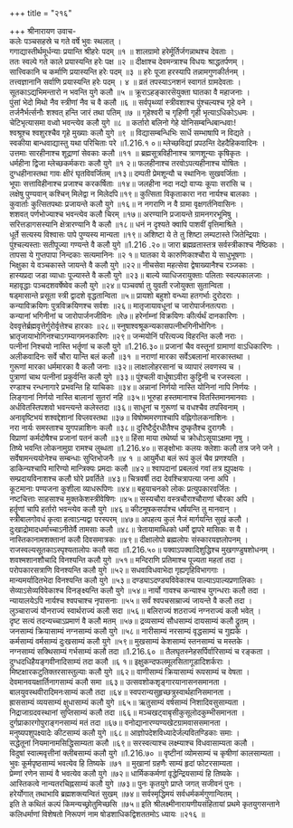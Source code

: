 +++
title = "२१६"

+++
श्रीनारायण उवाच-  
कलेः पञ्चसहस्रे च गते वर्षे भुवः स्थलात् ।  
गगाद्यास्तीर्थमूर्धन्याः प्रयान्ति श्रीहरेः पदम् ॥१ ॥
शालग्रामो हरेर्मूर्तिर्जगन्नाथश्च देवताः ।  
ततः स्वल्पे गते काले प्रयास्यन्ति हरेः पक्ष ॥२ ॥
दीक्षाश्च देवमन्त्राश्च विधयः श्राद्धतर्पणम् ।  
सात्त्विकानि च कर्माणि प्रयास्यन्ति हरेः पदम् ॥३ ॥
हरेः पूजा हरस्यापि तन्नामगुणकीर्तनम् ।  
तत्त्वज्ञानानि सर्वाणि प्रयास्यन्ति हरेः पदम् । ४ ॥
व्रतं तपस्याऽनशनं स्वागतं ग्रामदेवताः ।  
सूतकाऽद्यभिमन्तारो न भवन्ति युगे कलौ ॥५ ॥
क्रूराऽहङ्कारसॆयुक्ता घातका वै महाजनाः ।  
पुंसां भेदो मिथो नैव स्त्रीणां नैव च वै कलौ ॥६ ॥
सर्वपृथ्व्यां स्त्रीवशाश्च पुंश्चल्यश्च गृहे वने ।  
तर्जनैर्भर्त्सनौः शश्वत् हन्ति जारं तथा पतिम् ॥७ ॥
गृहेश्वरी च गृहिणी गृही भृत्याऽधिकोऽधमः ।  
चेटिभृत्यासमा वध्वो भवन्त्येव कलौ युगे ॥८ ॥
कर्तारो बलिनो गेहे योनिसम्बन्धिबान्धवाः!  
श्वश्रूश्च श्वशुरश्चैव गृहे मुख्याः कलौ युगे ॥९ ॥
विद्यासम्बन्धिभिः सार्धॆ सम्भाषापि न विद्यते ।  
स्वकीया बान्धवाद्यास्तु यथा परिचिताः परे ॥1.216.१ ०॥
म्लेच्छविद्यां प्रपठन्ति देहदैहिकवादिनः ।  
उत्तमाः सारहीनाश्च शूद्राणां सेवकाः कलौ ॥११ ॥
ब्रह्मसूत्रविहीनाश्च त्राणशून्याः कृषिकृतः ।  
धर्महीना द्विजा म्लेच्छकर्मकराः कलौ युगे ॥१ २॥
फलहीनाश्च तरवोऽपत्यहीनाश्च योषितः ।  
दुग्धहीनास्तथा गावः क्षीरं घृतविवर्जितम् ॥१३॥
दम्पती प्रेमशून्यौ च स्थानिनः सुखवर्जिताः ।  
भूपाः सत्ताविहीनाश्च प्रजाश्च करकर्षिताः ॥१४॥
जलहीना नदा नद्यो वाप्यः कूपाः सरांसि च ।  
लक्षेषु पुण्यवान् कश्चिन् मिलेद्वा न मिलेदपि॥१९॥
कुत्सिता विकृताकारा नरा नार्यश्च बालकाः ।  
कुवार्ताः कुत्सितपथाः प्रजायन्ते कलौ युगे ॥१६॥
न नगराणि न वै ग्रामा वृक्षगर्तनिवासिनः ।  
शशवत् पर्णभोज्याश्च भवन्त्येव कलौ चिरम् ॥१७॥
अरण्यानि प्रजायन्ते ग्रामनगरभूमिषु ।  
सरित्तडागसस्यानि क्षेत्रारण्यानि वै कलौ ॥१८॥
धनं न दृश्यते क्वापि पाशवीं वृत्तिमाश्रिते ।  
धूर्ते सत्यस्य विश्वासः पापे पुण्यस्य मान्यता ॥१९॥
अशिष्टा ये ते तु शिष्टा लम्पटास्ते जितेन्द्रियाः ।  
पुंश्चल्यस्ताः सतीपूज्या गण्यन्ते वै कलौ युगे ॥1.216 .२०॥
जारा ब्रह्मव्रतास्तत्र सर्वस्त्रीकाश्च नैष्ठिकाः ।  
तापसा ये गुप्तपापा निन्दकाः सत्यमानिनः ॥२ १॥
घातका ये कारुणिकाश्चौरा ये साधुभूषगाः ।  
भिक्षुका ये वञ्चकास्ते जायन्ते वै कलौ युगे ॥२२॥
नीचसेवा महत्सेवा द्वेषाख्यानैश्च रञ्जकाः ।  
हास्यप्रदा जडा व्याधाः पूज्यास्ते वै कलौ युगे ॥२३॥
बाल्ये व्याधिजरायुक्ताः पलिताः स्वल्पकालजाः ।  
महावृद्धाः पञ्चदशवर्षेष्वेव कलौ युगे ॥२४॥
पञ्चवर्षा तु युवती रजोयुक्ता सुतान्विता ।  
षड्मासान्ते प्रसूता स्त्री द्वादशे वृद्धतान्विता ॥५॥
प्रायशो बहुशो वन्ध्या हतगर्भाः दुरोदराः ।  
कन्याविक्रयिणः पुत्रविक्रयिणश्च सर्वशः ॥२६॥
मातृजायावधूनां च जारोपार्जनतत्पराः ।  
कन्यानां भगिनीनां च जारोपार्जनजीविनः ॥रे७॥
हरेर्नाम्नां विक्रयिणः कीर्त्यर्थं दानकारिणः ।  
देववृत्तेर्ब्रह्मवृत्तेर्गुरोर्वृत्तेश्च हारकाः ॥२८॥
स्नुषाश्वश्रूकन्यकासपत्नीभगिनीभोगिनः ।  
भ्रातृजायाभोगिनश्चाऽगम्यागमनकारिणः ॥२९॥
जन्मयोनिं परित्यज्य विहरन्ति कलौ नराः ।  
पत्नीनां निश्चयो नास्ति भर्तॄणां च कलौ युगे ॥1.216.३०॥
प्रजानां चैव वस्तूनां ग्रामाणां वाऽधिकारिणः ।  
अलीकवादिनः सर्वे चौरा यान्ति बलं कलौ ॥३१ ॥
नराणां मारका सर्वेऽबलानां मारकास्तथा ।  
गुरूणां मारका धर्ममारका वै कलौ जनाः ॥३२॥
लाक्षालोहरसानां च व्यापारं लवणस्य च ।  
पुत्राणां चाथ पत्नीनां प्रकुर्वन्ति कलौ युगे ॥३३॥
पुंश्चली वार्धुषाऽवीरा कुट्टिनी च रजस्वला ।  
रण्डाश्च रन्धनागारे प्रभवन्ति हि याचिकाः ॥३४॥
अन्नानां निर्णयो नास्ति योनिनां नापि निर्णयः ।  
लिङ्गानां निर्णयो नास्ति बालानां सुतरां नहि ॥३५॥
भूरुहा हस्तमानाश्च वितस्तिमानमानवाः ।  
अर्धवितस्तिपशवो भवन्त्यन्ते कलेस्तदा ॥३६॥
साधूनां च गुरूणां च वधश्चैव तपस्विनाम् ।  
अनावृष्टिभयं शश्वद्देशानां विप्लवस्तथा ॥३७॥
विषोष्ममरणाश्चापि वह्निगोलकनाशिनः ।  
नरा नार्यः समस्ताश्च युगपन्नाशिनः कलौ ॥३८॥
दुरिष्टैर्दुरधीतैश्च दुष्कृतैश्च दुरागमैः ।  
विप्राणां कर्मदोषैश्च प्रजानां पतनं कलौ ॥३९॥
हिंसा माया तथेर्ष्या च क्रोधोऽसूयाऽक्षमा नृषु ।  
तिष्ये भवन्ति लोकनामुग्रा रामश्च लुब्धता ॥1.216.४०॥
सङ्क्षोभाः कलयः क्लेशाः कलौ तत्र जने जने ।  
सर्वेषामन्त्ययोनेश्च सम्बन्धाः सुप्तिभोजनैः ॥४ १ ॥
आयुर्मेधा बलं रूपं कुलं चैव प्रणश्यति ।  
डाकिन्यश्चापि मारिण्यो मान्त्रिक्यः प्रमदाः कलौ ॥४२॥
श्वापदानां प्रबलत्वं गवां तत्र ह्युपक्षयः ।  
सम्प्रदायविनाशश्च कलौ घोरे प्रवर्तिते ॥४३॥
चित्रवर्षी तदा देवश्चित्रापत्या जना अपि ।  
कूटमानाः पण्यजना कुशीला व्याधरूपिणः ॥४४॥
बहुयाचनको लोकः प्रत्युपकारवर्जितः ।  
नष्टचित्ताः साहसाश्च मुक्तकेशस्त्रीवेषिणः ॥४५॥
सस्यचौरा वस्त्रचौराश्चौराणां चौरका अपि ।  
हर्तॄणां चापि हर्तारो भवन्त्येव कलौ युगे ॥४६॥
कीटमूषकसर्पाश्च धर्षयन्ति तु मानवान् ।  
स्त्रीबालगोवधं कृत्वा हत्वाऽन्यद्वा परस्परम् ॥४७॥
अपहत्य कुलं नैजं मार्गयन्ति सुखं कलौ ।  
दुःखाद्रोमादधर्माच्चाऽनीतेर्वै तामसाः कलौ ॥४८॥
त्रेतायामाब्धिको धर्मो द्वापरे मासिकः स वै ।  
नास्तिकानामशक्तानां कलौ दिवसमात्रकः ॥४९॥
दीक्षालोपो ब्रह्मलोपः संस्कारयज्ञलोपनम् ।  
राजस्वल्यसूतकाऽस्पृश्यतालोपः कलौ सदा ॥1.216.५०॥
पक्वाऽपक्वादिशुद्धिश्च मुखगण्डुषशोधनम् ।  
शवश्मशानशौचादि विनश्यन्ति कलौ युगे ॥५१॥
मन्दिराणि प्रतिमाश्च पूज्यता महतां तदा ।  
परोपकारसत्राणि विनश्यन्ति कलौ युगे ॥५२॥
सधवाविधवाभेदा गृह्यगृहिविभागगाः ।  
मान्यमर्यादितभेदा विनश्यन्ति कलौ युगे ॥५३॥
दण्ड्याऽदण्ड्यविवेकाश्च पाल्याऽपाल्यप्रणालिकाः ।  
सेव्याऽसेव्यविवेकाश्च विनङ्क्ष्यन्ति कलौ युगे ॥५४॥
नार्यो गावश्च कन्याश्च युगन्धराः कलौ तदा ।  
न्यायालयेऽपि नार्यश्च श्वपचाश्च नृपासनाः ॥५५॥
सर्वं श्वपचसाम्राज्यं जायन्ते वै कलौ तदा ।  
लुञ्चाराज्यं यौनराज्यं स्वार्थराज्यं कलौ सदा ॥५६॥
बलिराज्यं शठराज्यं नग्नराज्यं कलौ भवेत् ।  
दृष्ट सत्यं तदन्यच्चाऽप्रमाणं वै कलौ मतम् ॥५७॥
द्रव्यसाम्यं सौधसाम्यं दायसाम्यं कलौ द्रुतम् ।  
जनसाम्यं क्रियासाम्यं नग्नसाम्यं कलौ युगे ॥५८॥
नारीसाम्यं नरसाम्यं वृद्धसाम्यं च गुह्यके ।  
कर्मसाम्यं वर्मसाम्यं दुःखसाम्यं कलौ युगे ॥५९॥
मुखसाम्यं केशसाम्यं स्तनसाम्यं च मस्तके ।  
नग्नसाम्यं सक्थिसाम्यं गर्भसाम्यं कलौ तदा ॥1.216.६० ॥
तैलघृतस्नेहसर्पिर्वारिसाम्यं च रङ्कता ।  
दुग्धदधिहैयङ्गवीनादिसाम्यं तदा कलौ ॥६ १॥
इक्षुकन्दफलमूलसितागूडादिशर्कराः ।  
मिष्टक्षारकटुतिक्तरसास्तुल्याः कलौ युगे ॥६२॥
वाणीसाम्यं क्रियासाम्यं रूपसाम्यं च वेषता ।  
देवमानवयक्षार्तिनागसाम्यं कलौ समा ॥६३॥
उत्सवशोकशृङ्गारयानासनसमानता ।  
बालयुवस्थवीरादिमनःसाम्यं कलौ तदा ॥६४॥
स्वपरान्यसुहृच्छत्रुस्वार्थहानिसमानता ।  
ह्राससाम्यं व्ययसाम्यं क्षुधासाम्यं कलौ युगे ॥६५॥
ऋतुसाम्यं वर्षसाम्यं निशादिवसुसाम्यता ।  
निद्राजाग्रदवस्थानां सुप्तिसाम्यं कलौ तदा ॥६६॥
मञ्चखट्वाबृसीकुसूलोदकुम्भीसमानता ।  
दुर्गप्राकारगोपुराङ्गनसाम्यं मतं तदा ॥६७॥
वनोद्यानारण्यण्यखेटग्रामवाससमानता ।  
मनुष्यपशुपक्ष्यादेः कीटसाम्यं कलौ युगे ॥६८॥
आज्ञोपदेशविध्यादेर्जल्पवितण्डिकाः समाः ।  
सद्धेतूनां नियमानामसिद्धिसाम्यता कलौ ॥६९॥
सरस्वत्याश्च लक्ष्म्याश्च विधवासाम्यता कलौ ।  
विदुषां स्वात्मवृत्तीनां क्लीबसाम्यं कलौ युगे ॥1.216.७० ॥
वृष्टीनां व्योमसाम्यं च कृषीणां कालसाम्यता ।  
भुवः कूर्मपृष्ठसाम्यं भवत्येव हि तिष्यके ॥७१ ॥
मुखानां ग्रहणैः साम्यं हृदां फोटरसाम्यता ।  
प्रेम्णां रणेन साम्यं वै भवत्येव कलौ युगे ॥७२॥
धार्मिककर्मणां वृद्धेन्द्रियसाम्यं हि तिष्यके ।  
आस्तिकत्वे नान्यतरचिह्नसाम्यं कलौ युगे ॥७३॥
पुनः कृतयुगे प्राप्ते जगत् सजीवनं पुनः ।  
हरेर्योगात् तथाभावि ब्रह्मशक्त्यन्वितं सुखम् ॥७४॥
सर्वस्मृद्धिमयं सर्वधर्मकर्मगुणान्वितम् ।  
इति ते कथितं कल्पं किमन्यच्छ्रोतुमिच्छसि ॥७५॥
इति श्रीलक्ष्मीनारायणीयसंहितायां प्रथमे कृतयुगसन्ताने कलिधर्माणां विशेषतो निरूपणं नाम षोडशाधिकद्विशततमोऽ ध्यायः ॥२१६ ॥
    
